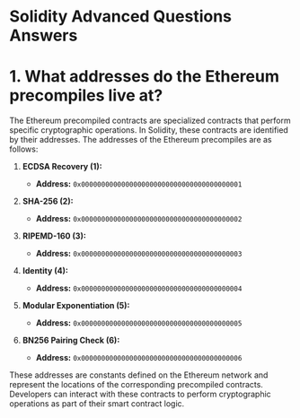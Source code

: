 # Solidity Advanced Questions Answers

# 1. What addresses do the Ethereum precompiles live at?
The Ethereum precompiled contracts are specialized contracts that perform specific cryptographic operations. In Solidity, these contracts are identified by their addresses. The addresses of the Ethereum precompiles are as follows:

1. **ECDSA Recovery (1):**
   - **Address:** `0x0000000000000000000000000000000000000001`

2. **SHA-256 (2):**
   - **Address:** `0x0000000000000000000000000000000000000002`

3. **RIPEMD-160 (3):**
   - **Address:** `0x0000000000000000000000000000000000000003`

4. **Identity (4):**
   - **Address:** `0x0000000000000000000000000000000000000004`

5. **Modular Exponentiation (5):**
   - **Address:** `0x0000000000000000000000000000000000000005`

6. **BN256 Pairing Check (6):**
   - **Address:** `0x0000000000000000000000000000000000000006`

These addresses are constants defined on the Ethereum network and represent the locations of the corresponding precompiled contracts. Developers can interact with these contracts to perform cryptographic operations as part of their smart contract logic.
